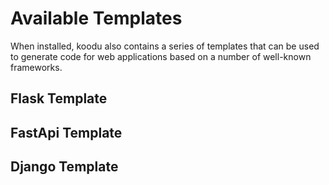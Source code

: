 # Available Templates

When installed, koodu also contains a series of templates that can be used to generate code for web applications based on a number of well-known frameworks.

## Flask Template

## FastApi Template

## Django Template

